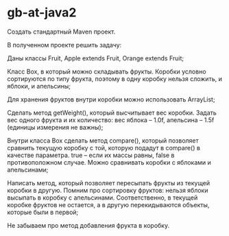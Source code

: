 # gb-at-java2

Создать стандартный Maven проект.

В полученном проекте решить задачу:

Даны классы Fruit, Apple extends Fruit, Orange extends Fruit;

Класс Box, в который можно складывать фрукты. Коробки условно сортируются по типу фрукта, поэтому в одну коробку нельзя сложить, и яблоки, и апельсины;

Для хранения фруктов внутри коробки можно использовать ArrayList;

Сделать метод getWeight(), который высчитывает вес коробки. Задать вес одного фрукта и их количество: вес яблока – 1.0f, апельсина – 1.5f (единицы измерения не важны);

Внутри класса Box сделать метод compare(), который позволяет сравнить текущую коробку с той, которую подадут в compare() в качестве параметра. true – если их массы равны, false в противоположном случае. Можно сравнивать коробки с яблоками и апельсинами;

Написать метод, который позволяет пересыпать фрукты из текущей коробки в другую. Помним про сортировку фруктов: нельзя яблоки высыпать в коробку с апельсинами. Соответственно, в текущей коробке фруктов не остается, а в другую перекидываются объекты, которые были в первой;

Не забываем про метод добавления фрукта в коробку.
